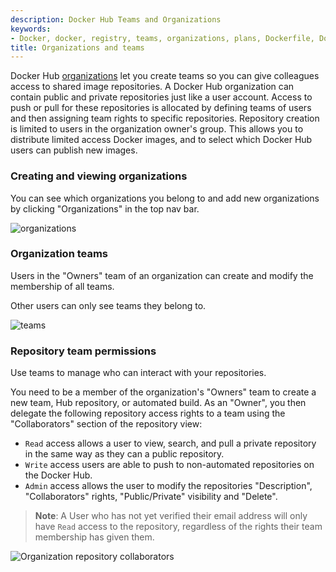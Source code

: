 ```yaml
---
description: Docker Hub Teams and Organizations
keywords:
- Docker, docker, registry, teams, organizations, plans, Dockerfile, Docker Hub, docs,  documentation
title: Organizations and teams
---
```


Docker Hub [organizations](https://hub.docker.com/organizations/) let you create
teams so you can give colleagues access to shared image repositories. A Docker
Hub organization can contain public and private repositories just like a user
account. Access to push or pull for these repositories is allocated by defining
teams of users and then assigning team rights to specific repositories.
Repository creation is limited to users in the organization owner's group. This
allows you to distribute limited access Docker images, and to select which
Docker Hub users can publish new images.

### Creating and viewing organizations

You can see which organizations you belong to and add new organizations by
clicking "Organizations" in the top nav bar.

![organizations](images/orgs.png)

### Organization teams

Users in the "Owners" team of an organization can create and modify the
membership of all teams.

Other users can only see teams they belong to.

![teams](images/groups.png)

### Repository team permissions

Use teams to manage who can interact with your repositories.

You need to be a member of the organization's "Owners" team to create a new
team, Hub repository, or automated build. As an "Owner", you then delegate the
following repository access rights to a team using the "Collaborators" section
of the repository view:

- `Read` access allows a user to view, search, and pull a private repository in the same way as they can a public repository.
- `Write` access users are able to push to non-automated repositories on the Docker Hub.
- `Admin` access allows the user to modify the repositories "Description", "Collaborators" rights,
  "Public/Private" visibility and "Delete".

> **Note**: A User who has not yet verified their email address will only have
> `Read` access to the repository, regardless of the rights their team
> membership has given them.

![Organization repository collaborators](images/org-repo-collaborators.png)
